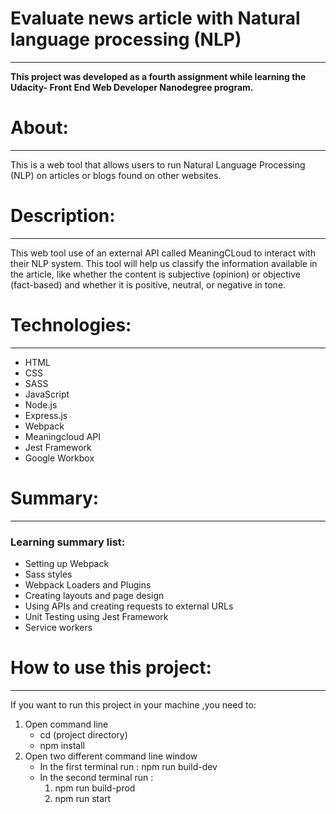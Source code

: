 # Evaluate news article with Natural language processing (NLP)
***
**This project was developed as a fourth assignment while learning the Udacity-
Front End Web Developer Nanodegree program.**

# About:
***
This is a web tool that allows users to run Natural Language Processing (NLP) on articles or blogs found on other websites. 

# Description:
***
This web tool use of an external API called MeaningCLoud to interact with their NLP system. This tool will help us classify the information available in the article, like whether the content is subjective (opinion) or objective (fact-based) and whether it is positive, neutral, or negative in tone.

# Technologies:
***
* HTML
* CSS
* SASS
* JavaScript
* Node.js
* Express.js
* Webpack
* Meaningcloud API
* Jest Framework
* Google Workbox 

# Summary:
***
### Learning summary list:

* Setting up Webpack
* Sass styles
* Webpack Loaders and Plugins
* Creating layouts and page design
* Using APIs and creating requests to external URLs
* Unit Testing using Jest Framework
* Service workers

# How to use this project:
***
If you want to run this project in your machine ,you need to:

1. Open command line
   * cd (project directory)
   * npm install
2. Open two different command line window
   * In the first terminal run : npm run build-dev
   * In the second terminal run : 
       1. npm run build-prod
       2. npm run start

                          
